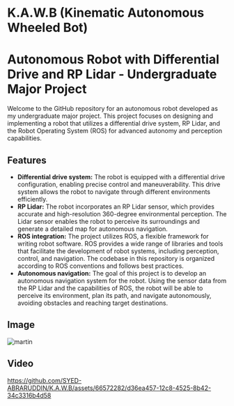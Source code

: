# K.A.W.B (Kinematic Autonomous Wheeled Bot)
# Autonomous Robot with Differential Drive and RP Lidar - Undergraduate Major Project

Welcome to the GitHub repository for an autonomous robot developed as my undergraduate major project. This project focuses on designing and implementing a robot that utilizes a differential drive system, RP Lidar, and the Robot Operating System (ROS) for advanced autonomy and perception capabilities.

## Features
- **Differential drive system:** The robot is equipped with a differential drive configuration, enabling precise control and maneuverability. This drive system allows the robot to navigate through different environments efficiently.
- **RP Lidar:** The robot incorporates an RP Lidar sensor, which provides accurate and high-resolution 360-degree environmental perception. The Lidar sensor enables the robot to perceive its surroundings and generate a detailed map for autonomous navigation.
- **ROS integration:** The project utilizes ROS, a flexible framework for writing robot software. ROS provides a wide range of libraries and tools that facilitate the development of robot systems, including perception, control, and navigation. The codebase in this repository is organized according to ROS conventions and follows best practices.
- **Autonomous navigation:** The goal of this project is to develop an autonomous navigation system for the robot. Using the sensor data from the RP Lidar and the capabilities of ROS, the robot will be able to perceive its environment, plan its path, and navigate autonomously, avoiding obstacles and reaching target destinations.

## Image
![martin](https://github.com/SYED-ABRARUDDIN/K.A.W.B/assets/66572282/4263a1ff-129e-42e8-8e64-092502ce411e)

## Video
https://github.com/SYED-ABRARUDDIN/K.A.W.B/assets/66572282/d36ea457-12c8-4525-8b42-34c3316b4d58
